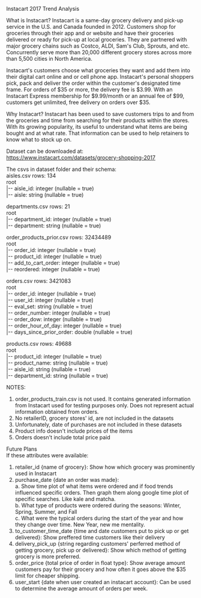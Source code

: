 Instacart 2017 Trend Analysis

What is Instacart?
Instacart is a same-day grocery delivery and pick-up service in the U.S. and Canada founded in 2012. Customers shop for groceries through their app and or website and have their groceries delivered or ready for pick-up at local groceries. They are partnered with major grocery chains such as Costco, ALDI, Sam's Club, Sprouts, and etc. Concurrently serve more than 20,000 different grocery stores across more than 5,500 cities in North America.

Instacart's customers choose what groceries they want and add them into their digital cart online and or cell phone app. Instacart's personal shoppers pick, pack and deliver the order within the customer's designated time frame. For orders of $35 or more, the delivery fee is $3.99. With an Instacart Express membership for $9.99/month or an annual fee of $99, customers get unlimited, free delivery on orders over $35.

Why Instacart?
Instacart has been used to save customers trips to and from the groceries and time from searching for their products within the stores. With its growing popularity, its useful to understand what items are being bought and at what rate. That information can be used to help retainers to know what to stock up on. 

Dataset can be downloaded at: https://www.instacart.com/datasets/grocery-shopping-2017  

The csvs in dataset folder and their schema:  
aisles.csv rows:  134  
root  
 |-- aisle_id: integer (nullable = true)  
 |-- aisle: string (nullable = true)  

departments.csv rows:  21  
root  
 |-- department_id: integer (nullable = true)  
 |-- department: string (nullable = true)  

order_products_prior.csv rows:  32434489  
root  
 |-- order_id: integer (nullable = true)  
 |-- product_id: integer (nullable = true)  
 |-- add_to_cart_order: integer (nullable = true)  
 |-- reordered: integer (nullable = true)  

orders.csv rows:  3421083  
root  
 |-- order_id: integer (nullable = true)  
 |-- user_id: integer (nullable = true)  
 |-- eval_set: string (nullable = true)  
 |-- order_number: integer (nullable = true)  
 |-- order_dow: integer (nullable = true)  
 |-- order_hour_of_day: integer (nullable = true)  
 |-- days_since_prior_order: double (nullable = true)  

products.csv rows:  49688  
root  
 |-- product_id: integer (nullable = true)  
 |-- product_name: string (nullable = true)  
 |-- aisle_id: string (nullable = true)  
 |-- department_id: string (nullable = true)  

NOTES:
1. order_products_train.csv is not used. It contains generated information from Instacart used for testing purposes only. Does not represent actual information obtained from orders.
2. No retailerID, grocery stores' id, are not included in the datasets
3. Unfortunately, date of purchases are not included in these datasets
4. Product info doesn't include prices of the items
5. Orders doesn't include total price paid


Future Plans  
If these attributes were available:  
1. retailer_id {name of grocery}: Show how which grocery was prominently used in Instacart  
2. purchase_date {date an order was made}:  
     a. Show time plot of what items were ordered and if food trends influenced specific orders. Then graph them along google time plot of specific searches. Like kale and matcha.  
     b. What type of products were ordered during the seasons: Winter, Spring, Summer, and Fall  
     c. What were the typical orders during the start of the year and how they change over time. New Year, new me mentality.  
3. to_customer_time_date {time and date customers put to pick up or get delivered}: Show preffered time customers like their delivery  
4. delivery_pick_up {string regarding customers' perferred method of getting grocery, pick up or delivered}: Show which method of getting grocery is more preferred.  
5. order_price {total price of order in float type}: Show average amount customers pay for their grocery and how often it goes above the $35 limit for cheaper shipping.  
6. user_start {date when user created an instacart account}: Can be used to determine the average amount of orders per week.  
